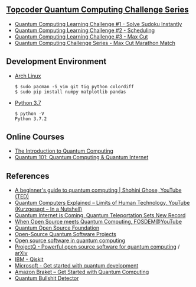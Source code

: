 ## [Topcoder Quantum Computing Challenge Series](https://www.topcoder.com/blog/a-new-quantum-computing-related-challenge-series-at-topcoder/)

- [Quantum Computing Learning Challenge #1 - Solve Sudoku Instantly](https://www.topcoder.com/challenges/30081256)
- [Quantum Computing Learning Challenge #2 - Scheduling](https://www.topcoder.com/challenges/30083465)
- [Quantum Computing Learning Challenge #3 - Max Cut](https://www.topcoder.com/challenges/30084839)
- [Quantum Computing Challenge Series - Max Cut Marathon Match](https://www.topcoder.com/challenges/30086139)

## Development Environment
- [Arch Linux](https://www.archlinux.org/)
  ```
  $ sudo pacman -S vim git tig python colordiff
  $ sudo pip install numpy matplotlib pandas
  ```
- [Python 3.7](https://docs.python.org/3/whatsnew/3.7.html)
  ```
  $ python -V
  Python 3.7.2
  ```

## Online Courses
- [The Introduction to Quantum Computing](https://www.coursera.org/learn/quantum-computing-algorithms)
- [Quantum 101: Quantum Computing & Quantum Internet](https://www.edx.org/professional-certificate/delftx-quantum-computing-and-quantum-internet)

## References
- [A beginner's guide to quantum computing | Shohini Ghose, YouTube (TED)](https://www.youtube.com/watch?v=QuR969uMICM)
- [Quantum Computers Explained – Limits of Human Technology, YouTube (Kurzgesagt – In a Nutshell)](https://www.youtube.com/watch?v=JhHMJCUmq28)
- [Quantum Internet is Coming, Quantum Teleportation Sets New Record](https://fossbytes.com/quantum-internet-is-coming-quantum-teleportation-sets-new-record/)
- [When Open Source meets Quantum Computing, FOSDEM@YouTube](https://www.youtube.com/watch?v=W8iXl6aowm0)
- [Quantum Open Source Foundation](https://qosf.org/)
- [Open-Source Quantum Software Projects](https://github.com/qosf/os_quantum_software)
- [Open source software in quantum computing](https://arxiv.org/abs/1812.09167)
- [ProjectQ -  Powerful open source software for quantum computing](https://projectq.ch/) / [arXiv](https://arxiv.org/abs/1612.08091)
- [IBM - Qiskit](https://qiskit.org/)
- [Microsoft - Get started with quantum development](https://www.microsoft.com/en-us/quantum/development-kit)
- [Amazon Braket – Get Started with Quantum Computing](https://aws.amazon.com/blogs/aws/amazon-braket-get-started-with-quantum-computing/)
- [Quantum Bullshit Detector](https://twitter.com/BullshitQuantum)
